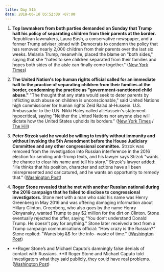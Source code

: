 ```yaml
---
title: Day 515
date: 2018-06-18 05:52:00 -07:00
---
```


1. **Top lawmakers from both parties demanded on Sunday that Trump halt his policy of separating children from their parents at the border.** Republican lawmakers, Laura Bush, a conservative newspaper, and a former Trump adviser joined with Democrats to condemn the policy that has removed nearly 2,000 children from their parents over the last six weeks. Melania Trump, meanwhile, placed the blame on "both sides," saying that she "hates to see children separated from their families and hopes both sides of the aisle can finally come together." ([New York Times](https://www.nytimes.com/2018/06/17/us/politics/melania-trump-family-separation.html))

2. **The United Nation's top human rights official called for an immediate halt to the practice of separating children from their families at the border, condemning the practice as "government-sanctioned child abuse."** "The thought that any state would seek to deter parents by inflicting such abuse on children is unconscionable," said United Nations high commissioner for human rights Zeid Ra’ad al-Hussein. U.S.  Ambassador to the U.N. Nikki Haley called al-Hussein's statement hypocritical, saying "Neither the United Nations nor anyone else will dictate how the United States upholds its borders." ([New York Times](https://www.nytimes.com/2018/06/18/world/europe/trump-migrant-children-un.html) / [The Hill](http://thehill.com/policy/international/un-treaties/392722-un-human-rights-head-trump-policy-separating-migrant))

3. **Peter Strzok said he would be willing to testify without immunity and without invoking the 5th Amendment before the House Judiciary Committee and any other congressional committee.** Strzok was removed from the investigation into Russian interference in the 2016 election for sending anti-Trump texts, and his lawyer says Strzok "wants the chance to clear his name and tell his story." Strzok's lawyer added: "He thinks that his position, character and actions have all been misrepresented and caricatured, and he wants an opportunity to remedy that." ([Washington Post](https://www.washingtonpost.com/world/national-security/fbi-agent-removed-from-russia-probe-for-anti-trump-texts-says-hes-willing-to-testify-before-congress/2018/06/17/8d144160-7256-11e8-805c-4b67019fcfe4_story.html?utm_term=.bf8d2e94d180))

4. **Roger Stone revealed that he met with another Russian national during the 2016 campaign that he failed to disclose to congressional investigators.** Stone met with a man who said his name was Henry Greenberg in May 2016 and was offering damaging information about Hillary Clinton. Greenberg, who also goes by the name Henry Oknyansky, wanted Trump to pay $2 million for the dirt on Clinton. Stone eventually rejected the offer, saying "You don’t understand Donald Trump. He doesn't pay for anything." Stone later received a text from a Trump campaign communications official: "How crazy is the Russian?" Stone replied: "Wants big &$ for the info- waste of time." ([Washington Post](https://www.washingtonpost.com/politics/trump-associate-roger-stone-reveals-new-contact-with-russian-national-during-2016-campaign/2018/06/17/4a8123c8-6fd0-11e8-bd50-b80389a4e569_story.html?utm_term=.d69625d5d27e))

* **Roger Stone’s and Michael Caputo’s damningly false denials of contact with Russians. **If Roger Stone and Michael Caputo told investigators what they said publicly, they could have real problems. ([Washington Post](https://www.washingtonpost.com/news/the-fix/wp/2018/06/18/roger-stones-and-michael-caputos-damningly-false-denials-of-contact-with-russians/?utm_term=.0fa5594ab1ea))